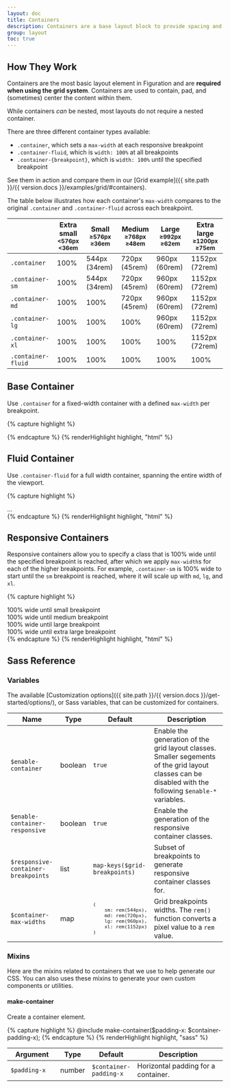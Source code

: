 ```yaml
---
layout: doc
title: Containers
description: Containers are a base layout block to provide spacing and alignment for content within a given viewport.
group: layout
toc: true
---
```


## How They Work

Containers are the most basic layout element in Figuration and are **required when using the grid system**. Containers are used to contain, pad, and (sometimes) center the content within them.

While containers *can* be nested, most layouts do not require a nested container.

There are three different container types available:
- `.container`, which sets a `max-width` at each responsive breakpoint
- `.container-fluid`, which is `width: 100%` at all breakpoints
- `.container-{breakpoint}`, which is `width: 100%` until the specified breakpoint

See them in action and compare them in our [Grid example]({{ site.path }}/{{ version.docs }}/examples/grid/#containers).

The table below illustrates how each container's `max-width` compares to the original `.container` and `.container-fluid` across each breakpoint.

<div class="table-scroll">
  <table class="table table-bordered table-striped">
    <thead>
      <tr>
        <th></th>
        <th class="text-center">
          Extra small<br>
          <small>&lt;576px</small><br>
          <small>&lt;36em</small>
        </th>
        <th class="text-center">
          Small<br>
          <small>&ge;576px</small><br>
          <small>&ge;36em</small>
        </th>
        <th class="text-center">
          Medium<br>
          <small>&ge;768px</small><br>
          <small>&ge;48em</small>
        </th>
        <th class="text-center">
          Large<br>
          <small>&ge;992px</small><br>
          <small>&ge;62em</small>
        </th>
        <th class="text-center">
          Extra large<br>
          <small>&ge;1200px</small><br>
          <small>&ge;75em</small>
        </th>
      </tr>
    </thead>
    <tbody>
      <tr>
        <td><code>.container</code></td>
        <td class="text-muted">100%</td>
        <td>544px (34rem)</td>
        <td>720px (45rem)</td>
        <td>960px (60rem)</td>
        <td>1152px (72rem)</td>
      </tr>
      <tr>
        <td><code>.container-sm</code></td>
        <td class="text-muted">100%</td>
        <td>544px (34rem)</td>
        <td>720px (45rem)</td>
        <td>960px (60rem)</td>
        <td>1152px (72rem)</td>
      </tr>
      <tr>
        <td><code>.container-md</code></td>
        <td class="text-muted">100%</td>
        <td class="text-muted">100%</td>
        <td>720px (45rem)</td>
        <td>960px (60rem)</td>
        <td>1152px (72rem)</td>
      </tr>
      <tr>
        <td><code>.container-lg</code></td>
        <td class="text-muted">100%</td>
        <td class="text-muted">100%</td>
        <td class="text-muted">100%</td>
        <td>960px (60rem)</td>
        <td>1152px (72rem)</td>
      </tr>
      <tr>
        <td><code>.container-xl</code></td>
        <td class="text-muted">100%</td>
        <td class="text-muted">100%</td>
        <td class="text-muted">100%</td>
        <td class="text-muted">100%</td>
        <td>1152px (72rem)</td>
      </tr>
      <tr>
        <td><code>.container-fluid</code></td>
        <td class="text-muted">100%</td>
        <td class="text-muted">100%</td>
        <td class="text-muted">100%</td>
        <td class="text-muted">100%</td>
        <td class="text-muted">100%</td>
      </tr>
    </tbody>
  </table>
</div>

## Base Container

Use `.container` for a fixed-width container with a defined `max-width` per breakpoint.

{% capture highlight %}
<div class="container">
  <!-- Content here -->
</div>
{% endcapture %}
{% renderHighlight highlight, "html" %}

## Fluid Container

Use `.container-fluid` for a full width container, spanning the entire width of the viewport.

{% capture highlight %}
<div class="container-fluid">
  ...
</div>
{% endcapture %}
{% renderHighlight highlight, "html" %}

## Responsive Containers

Responsive containers allow you to specify a class that is 100% wide until the specified breakpoint is reached, after which we apply `max-width`s for each of the higher breakpoints. For example, `.container-sm` is 100% wide to start until the `sm` breakpoint is reached, where it will scale up with `md`, `lg`, and `xl`.

{% capture highlight %}
<div class="container-sm">100% wide until small breakpoint</div>
<div class="container-md">100% wide until medium breakpoint</div>
<div class="container-lg">100% wide until large breakpoint</div>
<div class="container-xl">100% wide until extra large breakpoint</div>
{% endcapture %}
{% renderHighlight highlight, "html" %}

## Sass Reference

### Variables

The available [Customization options]({{ site.path }}/{{ version.docs }}/get-started/options/), or Sass variables, that can be customized for containers.

<div class="table-scroll">
  <table class="table table-bordered table-striped">
    <thead>
      <tr>
        <th style="width: 100px;">Name</th>
        <th style="width: 50px;">Type</th>
        <th style="width: 50px;">Default</th>
        <th>Description</th>
      </tr>
    </thead>
    <tbody>
      <tr>
        <td><code>$enable-container</code></td>
        <td>boolean</td>
        <td><code>true</code></td>
        <td>
          Enable the generation of the grid layout classes.
          Smaller segements of the grid layout classes can be disabled with the following <code>$enable-*</code> variables.
        </td>
      </tr>
      <tr>
        <td><code>$enable-container-responsive</code></td>
        <td>boolean</td>
        <td><code>true</code></td>
        <td>
          Enable the generation of the responsive container classes.
        </td>
      </tr>
      <tr>
        <td><code>$responsive-container-breakpoints</code></td>
        <td>list</td>
        <td><code>map-keys($grid-breakpoints)</code></td>
        <td>
          Subset of breakpoints to generate responsive container classes for.
        </td>
      </tr>
      <tr>
        <td><code>$container-max-widths</code></td>
        <td>map</td>
        <td><code><pre>(
    sm: rem(544px),
    md: rem(720px),
    lg: rem(960px),
    xl: rem(1152px)
)</pre></code></td>
        <td>
          Grid breakpoints widths.  The <code>rem()</code> function converts a pixel value to a <code>rem</code> value.
        </td>
      </tr>
    </tbody>
  </table>
</div>

### Mixins

Here are the mixins related to containers that we use to help generate our CSS. You can also uses these mixins to generate your own custom components or utilities.

#### make-container

Create a container element.

{% capture highlight %}
@include make-container($padding-x: $container-padding-x);
{% endcapture %}
{% renderHighlight highlight, "sass" %}

<div class="table-scroll">
  <table class="table table-bordered table-striped">
    <thead>
      <tr>
        <th style="width: 100px;">Argument</th>
        <th style="width: 50px;">Type</th>
        <th style="width: 50px;">Default</th>
        <th>Description</th>
      </tr>
    </thead>
    <tbody>
      <tr>
        <td><code>$padding-x</code></td>
        <td>number</td>
        <td><code>$container-padding-x</code></td>
        <td>
          Horizontal padding for a container.
        </td>
      </tr>
    </tbody>
  </table>
</div>
